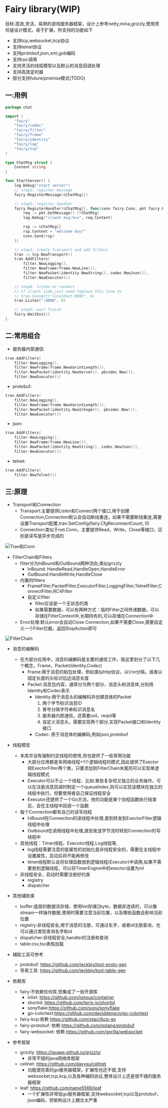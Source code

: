 # Fairy library(WIP)

目标:高效,灵活，易用的游戏服务器框架，设计上参考netty,mina,grizzly,使用责任链设计模式，易于扩展，所支持的功能如下

- 支持tcp,websocket,kcp协议
- 支持telnet协议
- 支持protobuf,json,xml,gob编码
- 支持rpc调用
- 支持灵活的线程模型以及默认的消息回调处理
- 支持高效定时器
- 部分支持future/promise模式(TODO)

## 一:用例

```go
package chat

import (
    "fairy"
    "fairy/codec"
    "fairy/filter"
    "fairy/frame"
    "fairy/identity"
    "fairy/log"
    "fairy/tcp"
)

type ChatMsg struct {
    Content string
}

func StartServer() {
    log.Debug("start server")
    // step1: register message
    fairy.RegisterMessage(&ChatMsg{})

    // step2: register handler
    fairy.RegisterHandler(&ChatMsg{}, func(conn fairy.Conn, pkt fairy.Packet) {
        req := pkt.GetMessage().(*ChatMsg)
        log.Debug("client msg:%+v", req.Content)

        rsp := &ChatMsg{}
        rsp.Content = "welcome boy!"
        conn.Send(rsp)
    })

    // step3: create transport and add filters
    tran := tcp.NewTransport()
    tran.AddFilters(
        filter.NewLogging(),
        filter.NewFrame(frame.NewLine()),
        filter.NewPacket(identity.NewString(), codec.NewJson()),
        filter.NewExecutor())

    // step4: listen or connect
    // if client side,just need replace this line to
    // tran.Connect("localhost:8080", 0)
    tran.Listen(":8080", 0)

    // step5: wait finish
    fairy.WaitExit()
}
```

## 二:常用组合

- 服务器内部通信:

``` go
tran.AddFilters(
    filter.NewLogging(),
    filter.NewFrame(frame.NewVarintLength()),
    filter.NewPacket(identity.NewServer(), pbcodec.New()),
    filter.NewExecutor())
```

- protobuf:

``` go
tran.AddFilters(
    filter.NewLogging(),
    filter.NewFrame(frame.NewVarintLength()),
    filter.NewPacket(identity.NewInteger(), pbcodec.New()),
    filter.NewExecutor())
```

- json:

``` go
tran.AddFilters(
    filter.NewLogging(),
    filter.NewFrame(frame.NewLine()),
    filter.NewPacket(identity.NewString(), codec.NewJson()),
    filter.NewExecutor())
```

- telnet:

``` go
tran.AddFilters(
    filter.NewTelnet())
```

## 三:原理

- Transport和Connection
  - Transport:主要提供Listen和Connect两个接口,用于创建Connection,Connection默认会自动断线重连，如果不需要断线重连,需要设置Transport配置,tran.SetConfig(fairy.CfgReconnectCount, 0)
  - Connection:类似于net.Conn，主要提供Read，Write，Close等接口，区别是读写是异步完成的

 ![Tran和Conn](doc/tran-conn.png)

- FilterChain和Filters
  - filter分为InBound和OutBound两种流向,类似grizzly
    - InBound: HandleRead,HandleOpen,HandleError
    - OutBound:HandleWrite,HandleClose
  - 内置的filters
    - FrameFilter,PacketFilter,ExecutorFilter,LoggingFilter,TelnetFilter,ConnectFilter,RC4Filter
    - 自定义filter
      - filter应该是一个无状态的类
      - 如果需要数据，可以有两种方式：临时Filter之间传递数据，可以存储在FilterContext中,长期持有的,可以存储在Connection中
  - Error处理:默认error会自动Close Connection,如果不需要Close,需要自定义一个Filter拦截，返回StopAction即可

![FilterChain](doc/filterchain.png)

- 消息的编解码
  - 在大部分应用中，消息的编解码是主要的通信工作，我这里划分了以下几个概念，Frame，Packet(Identity,Codec)
    - Frame:用于消息的粘包处理，例如类似http协议，以\r\n分隔，或者以固定长度的头标识后边消息长度
    - Packet:消息包内容，通常分为两个部分，消息头和消息体,分别用Identity和Codec表示
      - Identity:用于消息头的编解码并创建具体的Packet
        1. 两个字节标识消息ID
        2. 冒号分隔字符串标识消息名
        3. 服务器内部通信，还需要uid，reqid等
        4. 自定义消息头，需要实现两个部分,实现Packet接口和Identity接口
      - Codec:   用于消息体的编解码,例如json,protobuf

- 线程模型
  - 本库并没有强制约定线程的使用,但也提供了一些常用功能
    - 大部分应用都是多网络线程+1个逻辑线程的模式,因此提供了Exector和ExectorFilter两个类，只要添加到FilterChain末尾则可以实现单逻辑线程模式
    - Executor可以不止一个线程，比如:某些复杂但又独立的业务操作，可以在注册消息回调时制定一个queueIndex,则可以实现该模块在独立的线程中执行，但要使用者自己保证线程安全
    - Executor还提供了一个Go方法，他的功能是某个协程函数执行结束后，会在主线程中回调一个函数
  - 每个Connection都有自己的读写线程
    - InBound在Connection的读线程中处理,直到转发到ExectorFilter逻辑线程中处理
    - Outbound在调用线程中处理,直到发送字节流时转到Connection的写线程中
  - 其他线程：Timer线程，Executor线程,Log线程等,
    - log线程需要注意的是属性的初始化是非线程安全的，需要在主线程中设置属性，启动后将不能再修改
    - timer线程默认会将处理函数放到逻辑线程(Executor)中调用,如果不需要放到逻辑线程，可以将TimerEngine中的exector设置为nil
  - 非线程安全，启动时需要注册好的类
    - registry
    - dispatcher

- 其他辅助类
  - buffer:底层的数据流存储，使用list存储[]byte，数据非连续的，可以像stream一样操作数据,使用时需要注意当前位置，以及哪些函数会影响当前位置
  - registry:非线程安全,用于消息的注册，可通过名字，或者id注册查询，也可以通过类型查询名字和id
  - dispatcher:非线程安全,handler的注册和查询
  - table:csv,tsv表格加载

- 辅助工具可参考
  - protobuf: https://github.com/jeckbjy/tool-proto-gen
  - 导表工具:  https://github.com/jeckbjy/tool-table-gen

- 依赖库
  - fairy:不依赖任何库,但集成了一些开源库
    - inlist: https://github.com/ionous/container
    - shortid: https://github.com/teris-io/shortid
    - sonyflake:https://github.com/sony/sonyflake
    - go-colortext:https://github.com/daviddengcn/go-colortext
  - fairy-kcp:依赖 https://github.com/xtaci/kcp-go
  - fairy-protobuf: 依赖 https://github.com/golang/protobuf
  - fairy-websocket: 依赖 https://github.com/gorilla/websocket

- 参考框架
  - grizzly: https://javaee.github.io/grizzly/
    - 非常不错的java网络库框架
  - cellnet: https://github.com/davyxu/cellnet 
    - 功能很完善的go服务器框架，扩展性也还不错,支持websocket,tcp,kcp,以及各种编码协议,整体设计上还是很不错的服务器框架
  - leaf: https://github.com/name5566/leaf
    - 一个扩展性非常低go服务器框架,支持websocket,tcp以及protobuf，json编码，但架构设计上耦合太严重

